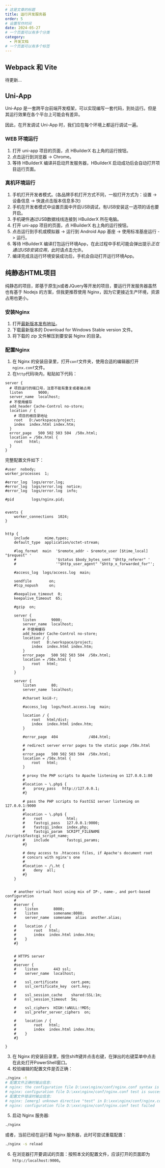 ```yaml
---
# 这是文章的标题
title: 运行开发服务器
order: 5
# 设置写作时间
date: 2024-05-27
# 一个页面可以有多个分类
category:
  - 开发文档
# 一个页面可以有多个标签
---
```


## Webpack 和 Vite
待更新...

## Uni-App
Uni-App 是一套跨平台前端开发框架，可以实现编写一套代码，到处运行。但是其运行效果在各个平台上可能会有差异。

因此，在开发调试 Uni-App 时，我们应在每个环境上都运行调试一遍。
### WEB 环境运行
1. 打开 uni-app 项目的页面，点 HBuilderX 右上角的运行按钮。
2. 点击运行到浏览器 -> Chrome。
3. 等待 HBuilderX 编译并启动开发服务器，HBuilderX 启动成功后会自动打开项目运行页面。

### 真机环境运行
1. 手机打开开发者模式。(各品牌手机打开方式不同，一般打开方式为：设置 -> 设备信息 -> 快速点击版本信息多次)
2. 手机在开发者模式中设置页面中开启USB调试，有USB安装这一选项的话也要开启。
3. 手机硬件通过USB数据线线连接到 HBuilderX 所在电脑。
4. 打开 uni-app 项目的页面，点 HBuilderX 右上角的运行按钮。
5. 点击运行到手机或模拟器 -> 运行到 Android App 基座 -> 使用标准基座运行 -> 运行。
6. 等待 HBuilderX 编译打包运行环境App，在此过程中手机可能会弹出提示*正在通过USB安装应用*，此时请点击允许。
7. 编译完成且运行环境安装成功后，手机会自动打开运行环境App。

## 纯静态HTML项目
纯静态的项目，即基于原生js或者JQuery等开发的项目，要运行开发服务器虽然也有基于 Nodejs 的方案，但我更推荐使用 Nginx，因为它更接近生产环境，资源占用也更小。
### 安装Nginx
1. 打开[最新版本发布地址](https://nginx.org/en/download.html)。
2. 下载最新版本的 Download for Windows Stable version 文件。
3. 将下载的 zip 文件解压到要安装 Nginx 的目录。

### 配置Nginx
1. 在 Nginx 的安装目录里，打开`conf`文件夹，使用合适的编辑器打开`nginx.conf`文件。
2. 在`http`代码块内，粘贴如下代码：
```nginx
server {
  # 项目运行的端口号，注意不能有重复或者被占用
  listen       9000;
  server_name  localhost;
  # 不使用缓存
  add_header Cache-Control no-store;
  location / {
    # 项目的根目录地址
    root   D:/workspace/project;
    index  index.html index.htm;
  }
  error_page   500 502 503 504  /50x.html;
  location = /50x.html {
    root   html;
  }
}
```
完整配置文件如下：
```nginx
#user  nobody;
worker_processes  1;

#error_log  logs/error.log;
#error_log  logs/error.log  notice;
#error_log  logs/error.log  info;

#pid        logs/nginx.pid;


events {
    worker_connections  1024;
}


http {
    include       mime.types;
    default_type  application/octet-stream;

    #log_format  main  '$remote_addr - $remote_user [$time_local] "$request" '
    #                  '$status $body_bytes_sent "$http_referer" '
    #                  '"$http_user_agent" "$http_x_forwarded_for"';

    #access_log  logs/access.log  main;

    sendfile        on;
    #tcp_nopush     on;

    #keepalive_timeout  0;
    keepalive_timeout  65;

    #gzip  on;

    server {
        listen       9000;
        server_name  localhost;
        # 不使用缓存
        add_header Cache-Control no-store;
        location / {
            root   D:/workspace/project;
            index  index.html index.htm;
        }
        error_page   500 502 503 504  /50x.html;
        location = /50x.html {
            root   html;
        }
    }

    server {
        listen       80;
        server_name  localhost;

        #charset koi8-r;

        #access_log  logs/host.access.log  main;

        location / {
            root   html/dist;
            index  index.html index.htm;
        }

        #error_page  404              /404.html;

        # redirect server error pages to the static page /50x.html
        #
        error_page   500 502 503 504  /50x.html;
        location = /50x.html {
            root   html;
        }

        # proxy the PHP scripts to Apache listening on 127.0.0.1:80
        #
        #location ~ \.php$ {
        #    proxy_pass   http://127.0.0.1;
        #}

        # pass the PHP scripts to FastCGI server listening on 127.0.0.1:9000
        #
        #location ~ \.php$ {
        #    root           html;
        #    fastcgi_pass   127.0.0.1:9000;
        #    fastcgi_index  index.php;
        #    fastcgi_param  SCRIPT_FILENAME  /scripts$fastcgi_script_name;
        #    include        fastcgi_params;
        #}

        # deny access to .htaccess files, if Apache's document root
        # concurs with nginx's one
        #
        #location ~ /\.ht {
        #    deny  all;
        #}
    }


    # another virtual host using mix of IP-, name-, and port-based configuration
    #
    #server {
    #    listen       8000;
    #    listen       somename:8080;
    #    server_name  somename  alias  another.alias;

    #    location / {
    #        root   html;
    #        index  index.html index.htm;
    #    }
    #}


    # HTTPS server
    #
    #server {
    #    listen       443 ssl;
    #    server_name  localhost;

    #    ssl_certificate      cert.pem;
    #    ssl_certificate_key  cert.key;

    #    ssl_session_cache    shared:SSL:1m;
    #    ssl_session_timeout  5m;

    #    ssl_ciphers  HIGH:!aNULL:!MD5;
    #    ssl_prefer_server_ciphers  on;

    #    location / {
    #        root   html;
    #        index  index.html index.htm;
    #    }
    #}

}

```
3. 在 Nginx 的安装目录里，按住shift键并点击右键，在弹出的右键菜单中点击在此处打开PowerShell窗口。
4. 校验编辑的配置文件是否正确：
```bash
./nginx -t
# 配置文件正确时输出信息: 
# nginx: the configuration file D:\xxx\nginx/conf/nginx.conf syntax is ok
# nginx: configuration file D:\xxx\nginx/conf/nginx.conf test is successful
# 配置文件错误时输出信息: 
# nginx: [emerg] unknown directive "test" in D:\xxx\nginx/conf/nginx.conf:12
# nginx: configuration file D:\xxx\nginx/conf/nginx.conf test failed
```
5. 启动 Nginx 服务器:
```bash
./nginx
```
或者，当前已经在运行着 Nginx 服务器，此时可尝试重载配置：
```bash
./nginx -s reload
```
6. 在浏览器打开要调试的页面：按照本文的配置文件，应该打开的页面即为`http://localhost:9000`。
